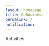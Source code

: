 ```yaml
---
layout: homepage
title: GoBusiness
permalink: /
notification: 
---
```

Activities
<!-- Type your notification here - the notification bar will not appear if this is empty. For other changes, refer to _data/homepage.yml to edit the homepage -->
<!-- ###### This website is in beta - your valuable [feedback](https://form.sg/#!/forms/govtech/5a9ce876b3a3b6006e6b8335){:target="_blank"} will help us in improving it. -->
